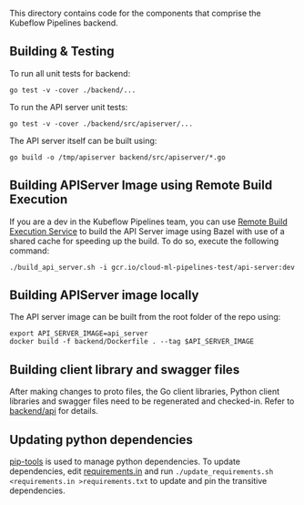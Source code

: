 This directory contains code for the components that comprise the Kubeflow
Pipelines backend.

## Building & Testing

To run all unit tests for backend:

```
go test -v -cover ./backend/...
```

To run the API server unit tests:

```
go test -v -cover ./backend/src/apiserver/...
```

The API server itself can be built using:

```
go build -o /tmp/apiserver backend/src/apiserver/*.go
```

## Building APIServer Image using Remote Build Execution

If you are a dev in the Kubeflow Pipelines team, you can use
[Remote Build Execution Service](https://cloud.google.com/sdk/gcloud/reference/alpha/remote-build-execution/)
to build the API Server image using Bazel with use of a shared cache for
speeding up the build. To do so, execute the following command:

```
./build_api_server.sh -i gcr.io/cloud-ml-pipelines-test/api-server:dev
```

## Building APIServer image locally

The API server image can be built from the root folder of the repo using:
```
export API_SERVER_IMAGE=api_server
docker build -f backend/Dockerfile . --tag $API_SERVER_IMAGE
```

## Building client library and swagger files

After making changes to proto files, the Go client libraries, Python client libraries and swagger files
need to be regenerated and checked-in. Refer to [backend/api](./api/README.md) for details.

## Updating python dependencies

[pip-tools](https://github.com/jazzband/pip-tools) is used to manage python
dependencies. To update dependencies, edit [requirements.in](requirements.in)
and run `./update_requirements.sh <requirements.in >requirements.txt` to update
and pin the transitive dependencies.
